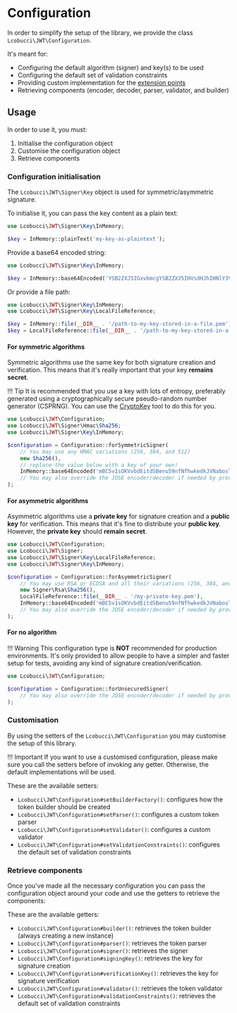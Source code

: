 # Configuration

In order to simplify the setup of the library, we provide the class `Lcobucci\JWT\Configuration`.

It's meant for:

* Configuring the default algorithm (signer) and key(s) to be used
* Configuring the default set of validation constraints
* Providing custom implementation for the [extension points](extending-the-library.md)
* Retrieving components (encoder, decoder, parser, validator, and builder)

## Usage

In order to use it, you must:

1. Initialise the configuration object
1. Customise the configuration object
1. Retrieve components

### Configuration initialisation

The `Lcobucci\JWT\Signer\Key` object is used for symmetric/asymmetric signature.

To initialise it, you can pass the key content as a plain text:

```php
use Lcobucci\JWT\Signer\Key\InMemory;

$key = InMemory::plainText('my-key-as-plaintext');
```

Provide a base64 encoded string:

```php
use Lcobucci\JWT\Signer\Key\InMemory;

$key = InMemory::base64Encoded('YSB2ZXJ5IGxvbmcgYSB2ZXJ5IHVsdHJhIHNlY3VyZSBrZXkgZm9yIG15IGFtYXppbmcgdG9rZW5z');
```

Or provide a file path:

```php
use Lcobucci\JWT\Signer\Key\InMemory;
use Lcobucci\JWT\Signer\Key\LocalFileReference;

$key = InMemory::file(__DIR__ . '/path-to-my-key-stored-in-a-file.pem'); // this reads the file and keeps its contents in memory
$key = LocalFileReference::file(__DIR__ . '/path-to-my-key-stored-in-a-file.pem'); // this just keeps a reference to file
```

#### For symmetric algorithms

Symmetric algorithms use the same key for both signature creation and verification.
This means that it's really important that your key **remains secret**.

!!! Tip
    It is recommended that you use a key with lots of entropy, preferably generated using a cryptographically secure pseudo-random number generator (CSPRNG).
    You can use the [CryptoKey](https://github.com/AndrewCarterUK/CryptoKey) tool to do this for you.

```php
use Lcobucci\JWT\Configuration;
use Lcobucci\JWT\Signer\Hmac\Sha256;
use Lcobucci\JWT\Signer\Key\InMemory;

$configuration = Configuration::forSymmetricSigner(
    // You may use any HMAC variations (256, 384, and 512)
    new Sha256(),
    // replace the value below with a key of your own!
    InMemory::base64Encoded('mBC5v1sOKVvbdEitdSBenu59nfNfhwkedkJVNabosTw=')
    // You may also override the JOSE encoder/decoder if needed by providing extra arguments here
);
```

#### For asymmetric algorithms

Asymmetric algorithms use a **private key** for signature creation and a **public key** for verification.
This means that it's fine to distribute your **public key**. However, the **private key** should **remain secret**.

```php
use Lcobucci\JWT\Configuration;
use Lcobucci\JWT\Signer;
use Lcobucci\JWT\Signer\Key\LocalFileReference;
use Lcobucci\JWT\Signer\Key\InMemory;

$configuration = Configuration::forAsymmetricSigner(
    // You may use RSA or ECDSA and all their variations (256, 384, and 512)
    new Signer\Rsa\Sha256(),
    LocalFileReference::file(__DIR__ . '/my-private-key.pem'),
    InMemory::base64Encoded('mBC5v1sOKVvbdEitdSBenu59nfNfhwkedkJVNabosTw=')
    // You may also override the JOSE encoder/decoder if needed by providing extra arguments here
);
```

#### For no algorithm

!!! Warning
    This configuration type is **NOT** recommended for production environments.
    It's only provided to allow people to have a simpler and faster setup for tests, avoiding any kind of signature creation/verification.

```php
use Lcobucci\JWT\Configuration;

$configuration = Configuration::forUnsecuredSigner(
    // You may also override the JOSE encoder/decoder if needed by providing extra arguments here
);
```

### Customisation

By using the setters of the `Lcobucci\JWT\Configuration` you may customise the setup of this library.

!!! Important
    If you want to use a customised configuration, please make sure you call the setters before of invoking any getter.
    Otherwise, the default implementations will be used.

These are the available setters:

* `Lcobucci\JWT\Configuration#setBuilderFactory()`: configures how the token builder should be created
* `Lcobucci\JWT\Configuration#setParser()`: configures a custom token parser
* `Lcobucci\JWT\Configuration#setValidator()`: configures a custom validator
* `Lcobucci\JWT\Configuration#setValidationConstraints()`: configures the default set of validation constraints

### Retrieve components

Once you've made all the necessary configuration you can pass the configuration object around your code and use the getters to retrieve the components:

These are the available getters:

* `Lcobucci\JWT\Configuration#builder()`: retrieves the token builder (always creating a new instance)
* `Lcobucci\JWT\Configuration#parser()`: retrieves the token parser
* `Lcobucci\JWT\Configuration#signer()`: retrieves the signer
* `Lcobucci\JWT\Configuration#signingKey()`: retrieves the key for signature creation
* `Lcobucci\JWT\Configuration#verificationKey()`: retrieves the key for signature verification
* `Lcobucci\JWT\Configuration#validator()`: retrieves the token validator
* `Lcobucci\JWT\Configuration#validationConstraints()`: retrieves the default set of validation constraints
